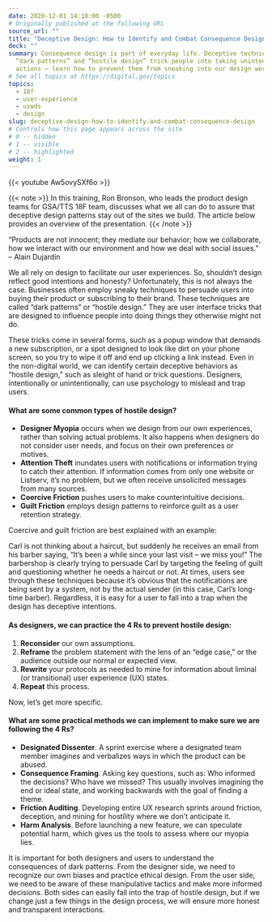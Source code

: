 ```yaml
---
date: 2020-12-01 14:10:00 -0500
# Originally published at the following URL
source_url: ""
title: "Deceptive Design: How to Identify and Combat Consequence Design"
deck: ""
summary: Consequence design is part of everyday life. Deceptive techniques like
  “dark patterns” and “hostile design” trick people into taking unintended
  actions — learn how to prevent them from sneaking into our design work.
# See all topics at https://digital.gov/topics
topics:
  - 18f
  - user-experience
  - uswds
  - design
slug: deceptive-design-how-to-identify-and-combat-consequence-design
# Controls how this page appears across the site
# 0 -- hidden
# 1 -- visible
# 2 -- highlighted
weight: 1
---
```

{{< youtube Aw5ovySXf6o >}}

{{< note >}} In this training, Ron Bronson, who leads the product design teams for GSA/TTS 18F team, discusses what we all can do to assure that deceptive design patterns stay out of the sites we build. The article below provides an overview of the presentation. {{< /note >}}

“Products are not innocent; they mediate our behavior; how we collaborate, how we interact with our environment and how we deal with social issues.” – Alain Dujardin

We all rely on design to facilitate our user experiences. So, shouldn’t design reflect good intentions and honesty? Unfortunately, this is not always the case. Businesses often employ sneaky techniques to persuade users into buying their product or subscribing to their brand. These techniques are called “dark patterns” or “hostile design.” They are user interface tricks that are designed to influence people into doing things they otherwise might not do.

These tricks come in several forms, such as a popup window that demands a new subscription, or a spot designed to look like dirt on your phone screen, so you try to wipe it off and end up clicking a link instead. Even in the non-digital world, we can identify certain deceptive behaviors as “hostile design,” such as sleight of hand or trick questions. Designers, intentionally or unintentionally, can use psychology to mislead and trap users.

#### **What are some common types of hostile design?**

* **Designer Myopia** occurs when we design from our own experiences, rather than solving actual problems. It also happens when designers do not consider user needs, and focus on their own preferences or motives.
* **Attention Theft** inundates users with notifications or information trying to catch their attention. If information comes from only one website or Listserv, it’s no problem, but we often receive unsolicited messages from many sources.
* **Coercive Friction** pushes users to make counterintuitive decisions.
* **Guilt Friction** employs design patterns to reinforce guilt as a user retention strategy. 

Coercive and guilt friction are best explained with an example: 

Carl is not thinking about a haircut, but suddenly he receives an email from his barber saying, “It’s been a while since your last visit – we miss you!” The barbershop is clearly trying to persuade Carl by targeting the feeling of guilt and questioning whether he needs a haircut or not. At times, users see through these techniques because it’s obvious that the notifications are being sent by a system, not by the actual sender (in this case, Carl’s long-time barber). Regardless, it is easy for a user to fall into a trap when the design has deceptive intentions.

#### **As designers, we can practice the 4 Rs to prevent hostile design:** 

1. **Reconsider** our own assumptions.
2. **Reframe** the problem statement with the lens of an “edge case,” or the audience outside our normal or expected view.
3. **Rewrite** your protocols as needed to mine for information about liminal (or transitional) user experience (UX) states.
4. **Repeat** this process. 

Now, let’s get more specific.

#### **What are some practical methods we can implement to make sure we are following the 4 Rs?** 

* **Designated Dissenter**. A sprint exercise where a designated team member imagines and verbalizes ways in which the product can be abused.
* **Consequence Framing**. Asking key questions, such as: Who informed the decisions? Who have we missed? This usually involves imagining the end or ideal state, and working backwards with the goal of finding a theme.
* **Friction Auditing**. Developing entire UX research sprints around friction, deception, and mining for hostility where we don’t anticipate it.
* **Harm Analysis**. Before launching a new feature, we can speculate potential harm, which gives us the tools to assess where our myopia lies.

It is important for both designers and users to understand the consequences of dark patterns. From the designer side, we need to recognize our own biases and practice ethical design. From the user side, we need to be aware of these manipulative tactics and make more informed decisions. Both sides can easily fall into the trap of hostile design, but if we change just a few things in the design process, we will ensure more honest and transparent interactions.